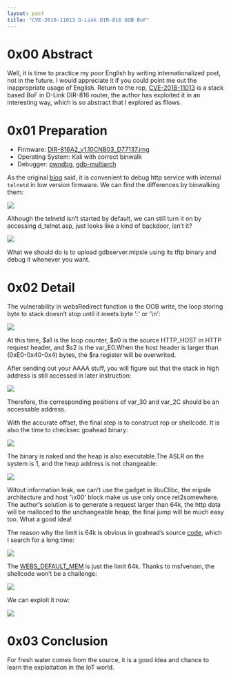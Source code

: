 ```yaml
---
layout: post
title: "CVE-2018-11013 D-Link DIR-816 OOB BoF"
---
```


# 0x00 Abstract

Well, it is time to practice my poor English by writing internationalized post, not in the future. I would appreciate it if you could point me out the inappropriate usage of English. Return to the rop, [CVE-2018-11013](http://cve.mitre.org/cgi-bin/cvename.cgi?name=CVE-2018-11013) is a stack based BoF in D-Link DIR-816 router, the author has exploited it in an interesting way, which is so abstract that I explored as fllows.

<!-- more -->

# 0x01 Preparation

* Firmware: [DIR-816A2_v1.10CNB03_D77137.img](http://support.dlink.com.cn/download.ashx?file=5099)
* Operating System: Kali with correct binwalk
* Debugger: [pwndbg](https://github.com/pwndbg/pwndbg), [gdb-multiarch](https://reverseengineering.stackexchange.com/questions/8829/cross-debugging-for-arm-mips-elf-with-qemu-toolchain)

As the original [blog](https://0x3f97.github.io/exploit/2018/05/11/Dlink-DIR-816-stack-based-buffer-overflow-anaysis/) said, it is convenient to debug http service with internal `telnetd` in low version firmware. We can find the differences by binwalking them:

![][1]

Although the telnetd isn’t started by default, we can still turn it on by accessing d_telnet.asp, just looks like a kind of backdoor, isn’t it?

![][2]

What we should do is to upload gdbserver.mipsle using its tftp binary and debug it whenever you want.

# 0x02 Detail

The vulnerability in websRedirect function is the OOB write, the loop storing byte to stack doesn’t stop until it meets byte ':' or '\n':

![][3]

At this time, $a1 is the loop counter, $a0 is the source HTTP_HOST in HTTP request header, and $s2 is the var_E0.When the host header is larger than (0xE0-0x40-0x4) bytes, the $ra register will be overwrited.

After sending out your AAAA stuff, you will figure out that the stack in high address is still accessed in later instruction:

![][4]

Therefore, the corresponding positions of var_30 and var_2C should be an accessable address.

With the accurate offset, the final step is to construct rop or shellcode. It is also the time to checksec goahead binary:

![][5]

The binary is naked and the heap is also executable.The ASLR on the system is 1, and the heap address is not changeable:

![][6]

Witout information leak, we can’t use the gadget in libuClibc, the mipsle architecture and host '\x00' block make us use only once ret2somewhere. The author’s solution is to generate a request larger than 64k, the http data will be malloced to the unchangeable heap, the final jump will be much easy too. What a good idea!

The reason why the limit is 64k is obvious in goahead’s source [code](https://github.com/embedthis/goahead/blob/105fd4f58f1a81a6611dcb27ab42f2e73bf62ef2/src/alloc.c#L129), which I search for a long time:

![][7]

The [WEBS_DEFAULT_MEM](https://github.com/embedthis/goahead/blob/dc6068618287bbb0919195140068ab3656964c9e/src/goahead.h#L745) is just the limit 64k. Thanks to msfvenom, the shellcode won’t be a challenge:

![][8]

We can exploit it now:

![][9] 

# 0x03 Conclusion

For fresh water comes from the source, it is a good idea and chance to learn the exploitation in the IoT world.

[1]: https://wx2.sinaimg.cn/large/ee2fecafly1fs0r59jaxvj20k105440a.jpg
[2]: https://wx3.sinaimg.cn/large/ee2fecafly1fs0r5a8mzpj20n808374l.jpg
[3]: https://wx2.sinaimg.cn/large/ee2fecafly1fs0r5bf582j20s30jqgn4.jpg
[4]: https://wx4.sinaimg.cn/large/ee2fecafly1fs0r5ct3lqj20s30fjt9y.jpg
[5]: https://wx1.sinaimg.cn/large/ee2fecafly1fs0r5ic06qj20k30h5gtx.jpg
[6]: https://wx1.sinaimg.cn/large/ee2fecafly1fs0r5mo1cuj20k20cz100.jpg
[7]: https://wx1.sinaimg.cn/large/ee2fecafly1fs0r5nfw81j20j70crq3f.jpg
[8]: https://wx4.sinaimg.cn/large/ee2fecafly1fs0r5sca5oj20k10cg11v.jpg
[9]: https://wx1.sinaimg.cn/large/ee2fecafly1fs0r5stswcj20fm068wec.jpg
